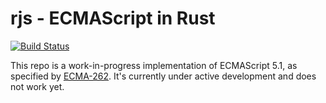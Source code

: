 # rjs - ECMAScript in Rust 

[![Build Status](https://travis-ci.org/swgillespie/rjs.svg?branch=master)](https://travis-ci.org/swgillespie/rjs)

This repo is a work-in-progress implementation of ECMAScript 5.1, as specified by [ECMA-262](http://www.ecma-international.org/ecma-262/5.1/index.html). It's currently under
active development and does not work yet. 
